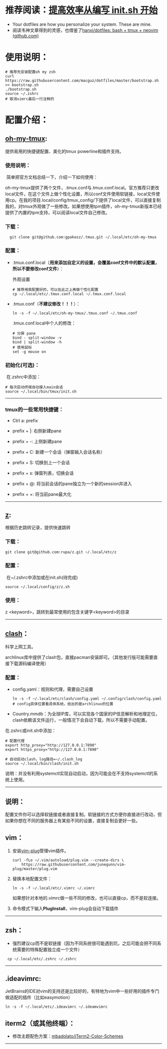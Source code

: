 # 推荐阅读：[提高效率从编写 init.sh 开始](https://zhuanlan.zhihu.com/p/50080614)

+ Your dotfiles are how you personalize your system. These are mine.
+ 阅读韦神文章得到的灵感，也借鉴了[hanxi/dotfiles: bash + tmux + neovim (github.com)](https://github.com/hanxi/dotfiles)

# 使用说明：	

```shell
# 推荐先安装配置oh my zsh
curl https://raw.githubusercontent.com/macguz/dotfiles/master/bootstrap.sh >> bootstrap.sh
./bootstrap.sh
source ~/.zshrc
# 取消vimrc最后一行注释的
```



# 配置介绍：

## [oh-my-tmux](https://github.com/gpakosz/.tmux):

提供易用的快捷键配置、美化的tmux powerline和插件支持。

### 使用说明：

​	简单把官方文档总结一下，介绍一下如何使用：

​	oh-my-tmux提供了两个文件，.tmux.conf与.tmux.conf.local。官方推荐只更改local文件，在这个文件上做个性化设置，所以conf文件使用软链接，local文件使用cp。在我的项目.local/config/tmux_config/下提供了local文件，可以直接复制我的，对tmux外观做了一些修改。如果想使用tpm插件，oh-my-tmux新版本已经提供了内置的tpm支持，可以阅读local文件自己修改。

### 下载：

```shell
  git clone git@github.com:gpakosz/.tmux.git ~/.local/etc/oh-my-tmux
```

### 配置：

+ .tmux.conf.local（**用来添加自定义的设置，会覆盖conf文件中的默认配置，所以不要修改conf文件**）：

    外观设置

    ```shell
    # 推荐用我配置好的，可以在此之上再做个性化配置
    cp ~/.local/etc/.tmux.conf.local ~/.tmux.conf.local
    `````

+ .tmux.conf（**不建议修改！！！**）：

    ```shell
    ln -s -f ~/.local/etc/oh-my-tmux/.tmux.conf ~/.tmux.conf
    ```
    
    .tmux.conf.local中个人的修改：
    
    ```shell
    # 分屏 pane
    bind - split-window -v
    bind | split-window -h
    # 使用鼠标
    set -g mouse on 
    ```
    
    

### 初始化(可选)：

​	在.zshrc中添加：

```shell
# 每次启动终端自动接入main会话
source ~/.local/bin/tmux/init.sh
```

---



### tmux的一些常用快捷键：

+ Ctrl a: prefix

+ prefix + |: 右侧新建pane
+ prefix + -: 上侧新建pane
+ prefix + C: 新建一个会话（弹窗输入会话名称）
+ prefix + S: 切换到上一个会话
+ prefix + s: 弹窗列表，切换会话
+ prefix + @: 将当前会话的pane独立为一个新的session并进入
+ prefix + +: 将当前pane最大化

---



## [z](https://github.com/rupa/z):

根据历史跳转记录，提供快速跳转

### 下载：

```shell
git clone git@github.com:rupa/z.git ~/.local/etc/z
```

### 配置：

​	在~/.zshrc中添加或在init.sh(待完成)

```shell
source ~/.local/config/z/z.sh
```

### 使用：

z \<keyword>，跳转到最常使用的包含关键字\<keyword>的目录

---



## [clash](https://github.com/Dreamacro/clash)：

科学上网工具。

archlinux库中提供了clash包，直接pacman安装即可。（其他发行版可能需要直接下载源码编译使用）

### 配置：

+ config.yaml：规则和代理，需要自己设置

    ```shell
    ln -s -f ~/.local/etc/clash/config.yaml ~/.config/clash/config.yaml # config具体位置看具体系统，给出的是archlinux的位置
    ```

+ Country.mmdb：为全球IP库，可以实现各个国家的IP信息解析和地理定位，clash依赖该文件运行，一般情况下会自动下载，所以不需要手动配置。

在.zshrc或init.sh中添加：

```shell
# 配置代理
export http_proxy="http://127.0.0.1:7890"
export https_proxy="http://127.0.0.1:7890"

# 自动启动clash，log路径=~/.clash_log
source ~/.local/bin/clash/init.sh

```

​	说明：并没有利用systemctl实现自动启动，因为可能会在不支持systemctl的系统上使用。

---



## 说明：

配置文件你可以选择软链接或者直接复制。软链接的方式方便你直接进行改动，但如果你想在不同的服务器上有某些不同的设置，直接复制会更好一些。

## vim：

1. 安装[vim-plug](https://github.com/junegunn/vim-plug)管理vim插件。

    ```shell
    curl -fLo ~/.vim/autoload/plug.vim --create-dirs \
        https://raw.githubusercontent.com/junegunn/vim-plug/master/plug.vim
    ```

2. 替换本地配置文件：

    ```shell
    ln -s -f ~/.local/etc/.vimrc ~/.vimrc
    ```

    如果想针对本地的.vimrc做一些不同的修改，也可以直接cp，而不是软连接。

3. 命令模式下输入**PlugInstall**，vim-plug会自动下载插件

---



## zsh：

+ 强烈建议cp而不是软链接（因为不同系统很可能遇到坑，之后可能会把不同系统需要的特殊配置独立成一个文件）

```shell
 cp ~/.local/etc/.zshrc ~/.zshrc
```

---


## .ideavimrc:

​	JetBrains的IDE对vim的支持还是比较好的，有特地为vim中一些好用的插件专门做适配的插件（比如easymotion）

```shell
ln -s -f ~/.local/etc/.ideavimrc ~/.ideamvimrc
```



## iterm2（或其他终端）：

+ 修改主题配色方案：[mbadolato/iTerm2-Color-Schemes](https://github.com/mbadolato/iTerm2-Color-Schemes)

---

